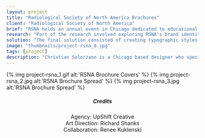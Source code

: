 ```yaml
---
layout: project
title: "Radiological Society of North America Brochures"
client: "Radiological Society of North America"
brief: "RSNA holds an annual event in Chicago dedicated to educational courses and presentations. In 2016, RSNA asked UpShift Creative to create and design a series of brochures for their various subjects. "
research: "Part of the research involved exploring RSNA's brand identity and incorporating elements into the brochures. Certain informational elements were required to be on the cover so exploring typographic options was one of the first steps. In addition, numerous brochure spread concepts were also created. Because the majority of the brochures are very text-heavy; hierarchy and typography became fundamental elements that required strong attention to detail."
solution: "The final solution consisted of creating typographic styles that remain consistent throughout all the brochures. This project required us to use various font families to differentiate information. Certain elements are bold, some are larger and some are smaller. All design decisions were created for an optimal reading experience and ease of use. Each brochure uses a distinct color unique to its particular subject."
image: "thumbnails/project-rsna_0.jpg"
tags: [project]
description: "Christian Solorzano is a Chicago based designer who specializes in creating identities, design systems, interfaces, and thoughtful ideas for diverse audiences."
---
```


{% img project-rsna_1.gif alt:'RSNA Brochure Covers' %}
{% img project-rsna_2.jpg alt:'RSNA Brochure Spread' %}
{% img project-rsna_3.jpg alt:'RSNA Brochure Spread' %}


<center>
<div class="credits">
<h5>Credits</h5>
<h7>Agency: UpShift Creative <br> Art Direction: Richard Shanks <br> Collaboration: Renee Kuklenski <br> </h7>
</div>